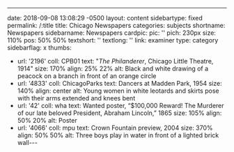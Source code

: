 ---
date:   2018-09-08 13:08:29 -0500
layout: content
sidebartype: fixed
permalink: /:title
title: Chicago Newspapers
categories: subjects
shortname: Newspapers
sidebarname: Newspapers
cardpic:
  pic: ''
  pich: 230px
  size: 110%
  pos: 50% 50%
textshort: ''
textlong: ''
link: examiner
type: category
sidebarflag: x
thumbs:
  - url: '2196'
    coll: CPB01
    text: "<em>The Philanderer</em>, Chicago Little Theatre, 1914"
    size: 170%
    align: 25% 22%
    alt: Black and white drawing of a peacock on a branch in front of an orange circle
  - url: '4833'
    coll: ChicagoParks
    text: Dancers at Madden Park, 1954
    size: 140%
    align: center
    alt: Young women in white leotards and skirts pose with their arms extended and
      knees bent
  - url: '42'
    coll: wha
    text: Wanted poster, &ldquo;$100,000 Reward! The Murderer of our late beloved
      President, Abraham Lincoln,&rdquo; 1865
    size: 105%
    align: 50% 20%
    alt: Poster
  - url: '4066'
    coll: mpu
    text: Crown Fountain preview, 2004
    size: 370%
    align: 50% 50%
    alt: Three boys play in water in front of a lighted brick wall---
